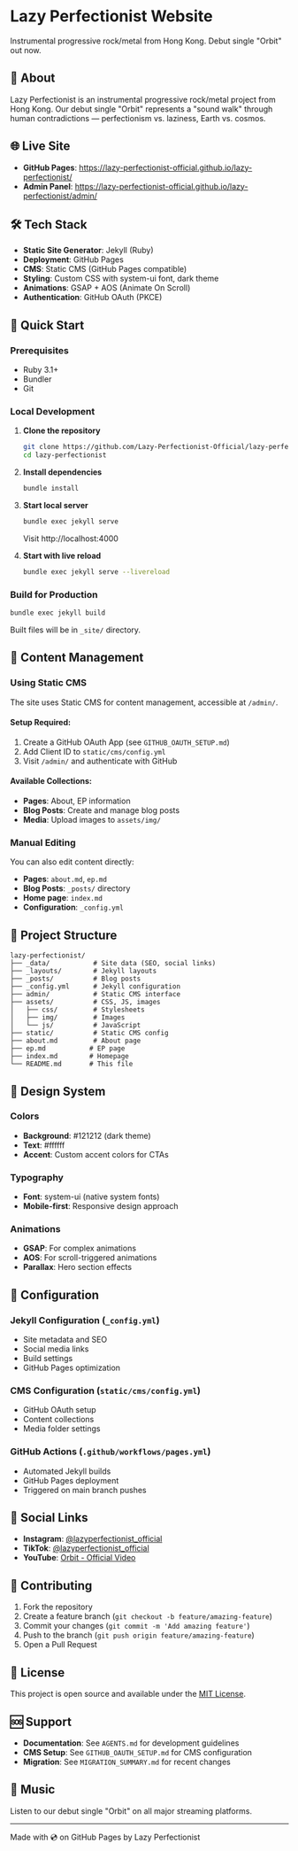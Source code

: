 # Lazy Perfectionist Website

Instrumental progressive rock/metal from Hong Kong. Debut single "Orbit" out now.

## 🎵 About

Lazy Perfectionist is an instrumental progressive rock/metal project from Hong Kong. Our debut single "Orbit" represents a "sound walk" through human contradictions — perfectionism vs. laziness, Earth vs. cosmos.

## 🌐 Live Site

- **GitHub Pages**: https://lazy-perfectionist-official.github.io/lazy-perfectionist/
- **Admin Panel**: https://lazy-perfectionist-official.github.io/lazy-perfectionist/admin/

## 🛠️ Tech Stack

- **Static Site Generator**: Jekyll (Ruby)
- **Deployment**: GitHub Pages
- **CMS**: Static CMS (GitHub Pages compatible)
- **Styling**: Custom CSS with system-ui font, dark theme
- **Animations**: GSAP + AOS (Animate On Scroll)
- **Authentication**: GitHub OAuth (PKCE)

## 🚀 Quick Start

### Prerequisites
- Ruby 3.1+
- Bundler
- Git

### Local Development

1. **Clone the repository**
   ```bash
   git clone https://github.com/Lazy-Perfectionist-Official/lazy-perfectionist.git
   cd lazy-perfectionist
   ```

2. **Install dependencies**
   ```bash
   bundle install
   ```

3. **Start local server**
   ```bash
   bundle exec jekyll serve
   ```
   Visit http://localhost:4000

4. **Start with live reload**
   ```bash
   bundle exec jekyll serve --livereload
   ```

### Build for Production
```bash
bundle exec jekyll build
```
Built files will be in `_site/` directory.

## 📝 Content Management

### Using Static CMS

The site uses Static CMS for content management, accessible at `/admin/`.

#### Setup Required:
1. Create a GitHub OAuth App (see `GITHUB_OAUTH_SETUP.md`)
2. Add Client ID to `static/cms/config.yml`
3. Visit `/admin/` and authenticate with GitHub

#### Available Collections:
- **Pages**: About, EP information
- **Blog Posts**: Create and manage blog posts
- **Media**: Upload images to `assets/img/`

### Manual Editing
You can also edit content directly:
- **Pages**: `about.md`, `ep.md`
- **Blog Posts**: `_posts/` directory
- **Home page**: `index.md`
- **Configuration**: `_config.yml`

## 📁 Project Structure

```
lazy-perfectionist/
├── _data/           # Site data (SEO, social links)
├── _layouts/        # Jekyll layouts
├── _posts/          # Blog posts
├── _config.yml      # Jekyll configuration
├── admin/           # Static CMS interface
├── assets/          # CSS, JS, images
│   ├── css/         # Stylesheets
│   ├── img/         # Images
│   └── js/          # JavaScript
├── static/          # Static CMS config
├── about.md         # About page
├── ep.md           # EP page
├── index.md        # Homepage
└── README.md       # This file
```

## 🎨 Design System

### Colors
- **Background**: #121212 (dark theme)
- **Text**: #ffffff
- **Accent**: Custom accent colors for CTAs

### Typography
- **Font**: system-ui (native system fonts)
- **Mobile-first**: Responsive design approach

### Animations
- **GSAP**: For complex animations
- **AOS**: For scroll-triggered animations
- **Parallax**: Hero section effects

## 🔧 Configuration

### Jekyll Configuration (`_config.yml`)
- Site metadata and SEO
- Social media links
- Build settings
- GitHub Pages optimization

### CMS Configuration (`static/cms/config.yml`)
- GitHub OAuth setup
- Content collections
- Media folder settings

### GitHub Actions (`.github/workflows/pages.yml`)
- Automated Jekyll builds
- GitHub Pages deployment
- Triggered on main branch pushes

## 📱 Social Links

- **Instagram**: [@lazyperfectionist_official](https://instagram.com/lazyperfectionist_official)
- **TikTok**: [@lazyperfectionist_official](https://tiktok.com/@lazyperfectionist_official)
- **YouTube**: [Orbit - Official Video](https://youtube.com/watch?v=Hw2a43RV1p0)

## 🤝 Contributing

1. Fork the repository
2. Create a feature branch (`git checkout -b feature/amazing-feature`)
3. Commit your changes (`git commit -m 'Add amazing feature'`)
4. Push to the branch (`git push origin feature/amazing-feature`)
5. Open a Pull Request

## 📄 License

This project is open source and available under the [MIT License](LICENSE).

## 🆘 Support

- **Documentation**: See `AGENTS.md` for development guidelines
- **CMS Setup**: See `GITHUB_OAUTH_SETUP.md` for CMS configuration
- **Migration**: See `MIGRATION_SUMMARY.md` for recent changes

## 🎵 Music

Listen to our debut single "Orbit" on all major streaming platforms.

---

Made with 💿 on GitHub Pages by Lazy Perfectionist